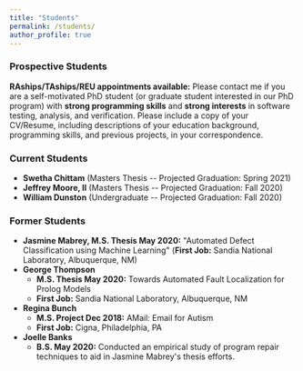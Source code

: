 ```yaml
---
title: "Students"
permalink: /students/
author_profile: true
---
```


### <i class="fa fa-fw fa-user-plus" aria-hidden="true"></i> Prospective Students

**RAships/TAships/REU appointments available:** Please contact me if you are a self-motivated PhD student (or graduate student interested in our PhD program) with **strong programming skills** and **strong interests** in software testing, analysis, and verification. Please include a copy of your CV/Resume, including descriptions of your education background, programming skills, and previous projects, in your correspondence. 


### <i class="fa fa-fw fa-users" aria-hidden="true"></i> Current Students
* **Swetha Chittam** (Masters Thesis -- Projected Graduation: Spring 2021)
* **Jeffrey Moore, II** (Masters Thesis -- Projected Graduation: Fall 2020)
* **William Dunston** (Undergraduate -- Projected Graduation: Fall 2020)

### <i class="fa fa-fw fa-user-graduate" aria-hidden="true"></i> Former Students
* **Jasmine Mabrey, M.S. Thesis May 2020:** "Automated Defect Classification using Machine Learning" (**First Job:** Sandia National Laboratory, Albuquerque, NM)
* **George Thompson** 
    - **M.S. Thesis May 2020:** Towards Automated Fault Localization for Prolog Models
    - **First Job:** Sandia National Laboratory, Albuquerque, NM
* **Regina Bunch** 
    - **M.S. Project Dec 2018:** AMail: Email for Autism 
    - **First Job:** Cigna, Philadelphia, PA
* **Joelle Banks** 
    - **B.S. May 2020:** Conducted an empirical study of program repair techniques to aid in Jasmine Mabrey's thesis efforts.
